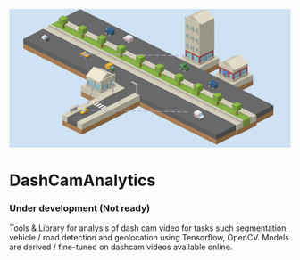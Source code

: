 ![Logo](appcode/static/img/logo.png "DashCamAnalytics")     

# DashCamAnalytics

### Under development (Not ready)

Tools & Library for analysis of dash cam video for tasks such segmentation, vehicle / road detection and geolocation using Tensorflow, OpenCV.
Models are derived / fine-tuned on dashcam videos available online.
